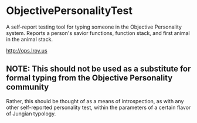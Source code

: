 # ObjectivePersonalityTest
A self-report testing tool for typing someone in the Objective Personality system. Reports a person's savior functions, function stack, and first animal in the animal stack.

http://ops.lroy.us

## NOTE: This should not be used as a substitute for formal typing from the Objective Personality community
Rather, this should be thought of as a means of introspection, as with any other self-reported personality test, within the parameters of a certain flavor of Jungian typology.
